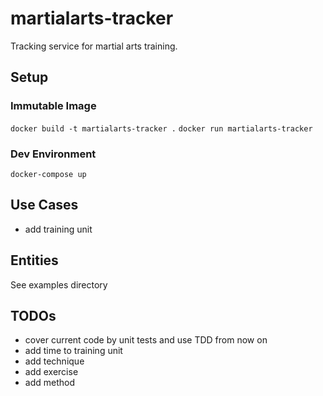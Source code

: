 # martialarts-tracker

Tracking service for martial arts training.

## Setup

### Immutable Image
`docker build -t martialarts-tracker .`
`docker run martialarts-tracker`

### Dev Environment
`docker-compose up`

## Use Cases
-   add training unit

## Entities
See examples directory


## TODOs
 - cover current code by unit tests and use TDD from now on
 - add time to training unit
 - add technique
 - add exercise
 - add method

